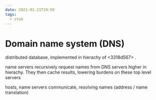 ```yaml
---
date: 2021-01-21T19:59
tags: 
  - stub
---
```


# Domain name system (DNS)

distributed database, implemented in hierachy of <3318d567> .

name servers recursively request names from DNS servers higher in hierachy. They then cache results, lowering burdens on these top level servers

hosts, name servers communicate, resolving names (address / name translation)

<c04aa0ca>
